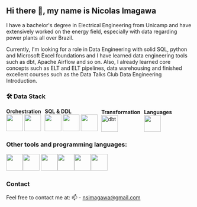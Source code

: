 ## Hi there 👋, my name is Nicolas Imagawa

I have a bachelor's degree in Electrical Engineering from Unicamp and have extensively worked on the energy field, especially with data regarding power plants all over Brazil.

Currently, I'm looking for a role in Data Engineering with solid SQL, python and Microsoft Excel foundations and I have learned data engineering tools such as dbt, Apache Airflow and so on. Also, I already learned core concepts such as ELT and ELT pipelines, data warehousing and finished excellent courses such as the Data Talks Club Data Engineering Introduction.

### 🛠️ Data Stack  

<div style="display: flex; flex-wrap: wrap; gap: 10px; align-items: center;">
  <div>
    <strong>Orchestration</strong><br>
    <img src="https://cdn.jsdelivr.net/gh/devicons/devicon@latest/icons/apacheairflow/apacheairflow-original-wordmark.svg" width="45" height="45" />
    <img src="https://kestra.io/ui/logo.svg" width="45" height="45" />
  </div>
  <div>
    <strong>SQL & DDL</strong><br>
    <img src="https://cdn.jsdelivr.net/gh/devicons/devicon@latest/icons/mysql/mysql-original-wordmark.svg" width="45" height="45" />
    <img src="https://cdn.jsdelivr.net/gh/devicons/devicon@latest/icons/postgresql/postgresql-plain-wordmark.svg" width="45" height="45" />
    <img src="https://cdn.jsdelivr.net/gh/devicons/devicon@latest/icons/googlecloud/googlecloud-original-wordmark.svg" width="45" height="45" />
  </div>
  <div>
    <strong>Transformation</strong><br>
    <img alt="dbt" src="https://camo.githubusercontent.com/86d37f117e6ff644c3a0a3029f6b5cedd0b6a0b4a5ad478733ef7e14b0e5a45b/68747470733a2f2f7777772e6765746462742e636f6d2f686962652f73332f68756266696c65732f6462742d6d61726b2d7369676e61747572652e737667" width="45" height="45" />
  </div>
  <div>
    <strong>Languages</strong><br>
    <img src="https://cdn.jsdelivr.net/gh/devicons/devicon@latest/icons/python/python-original-wordmark.svg" width="45" height="45" />
  </div>
</div>
          
### Other tools and programming languages:

<img src="https://cdn.jsdelivr.net/gh/devicons/devicon@latest/icons/linux/linux-original.svg" width="45" height="45" /><img src="https://cdn.jsdelivr.net/gh/devicons/devicon@latest/icons/c/c-original.svg" width="45" height="45" /> <img src="https://cdn.jsdelivr.net/gh/devicons/devicon@latest/icons/arduino/arduino-original-wordmark.svg" width="45" height="45" /><img src="https://cdn.jsdelivr.net/gh/devicons/devicon@latest/icons/html5/html5-plain-wordmark.svg" width="45" height="45" /><img src="https://cdn.jsdelivr.net/gh/devicons/devicon@latest/icons/css3/css3-plain-wordmark.svg" width="45" height="45" /><img src="https://cdn.jsdelivr.net/gh/devicons/devicon@latest/icons/javascript/javascript-original.svg" width="45" height="45" />

### Contact
Feel free to contact me at:
📫 - nsimagawa@gmail.com

<!--
**NicolasImagawa/NicolasImagawa** is a ✨ _special_ ✨ repository because its `README.md` (this file) appears on your GitHub profile.

Here are some ideas to get you started:

- 🔭 I’m currently working on ...
- 🌱 I’m currently learning ...
- 👯 I’m looking to collaborate on ...
- 🤔 I’m looking for help with ...
- 💬 Ask me about ...
- 📫 How to reach me: ...
- 😄 Pronouns: ...
- ⚡ Fun fact: ...
-->
